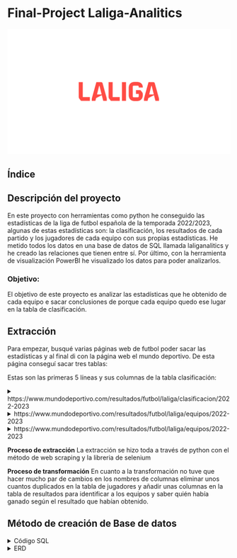 # Final-Project Laliga-Analitics

![portada](https://github.com/josegzr/Laliga-Analitics/blob/main/img/logo%20de%20la%20liga.jpg)

## Índice


## Descripción del proyecto
En este proyecto con herramientas como python he conseguido las estadísticas de la liga de futbol española de la temporada 2022/2023, algunas de estas estadísticas son: la clasificación, los resultados de cada partido y los jugadores de cada equipo con sus propias estadísticas. He metido todos los datos en una base de datos de SQL llamada laliganalitics y he creado las relaciones que tienen entre sí. Por último, con la herramienta de visualización PowerBI he visualizado los datos para poder analizarlos.

### Objetivo:
El objetivo de este proyecto es analizar las estadísticas que he obtenido de cada equipo e sacar conclusiones de porque cada equipo quedo ese lugar en la tabla de clasificación.

## Extracción
Para empezar, busqué varias páginas web de futbol poder sacar las estadísticas y al final di con la página web el mundo deportivo. De esta página conseguí sacar tres tablas:

Estas son las primeras 5 líneas y sus columnas de la tabla clasificación:

</details>

<details>
<summary>https://www.mundodeportivo.com/resultados/futbol/laliga/clasificacion/2022-2023</summary>
<br>

 ![profootballreference](https://github.com/josegzr/Laliga-Analitics/blob/main/img/tabla%20de%20clasificacion.png)

Estas son las primeras 5 líneas y sus columnas de la tabla jugadores:

 </details>

<details>
<summary>https://www.mundodeportivo.com/resultados/futbol/laliga/equipos/2022-2023</summary>
<br>

 ![profootballreference](https://github.com/josegzr/Laliga-Analitics/blob/main/img/jugadores.png)

 Estas son las primeras 5 líneas y sus columnas de la tabla resultados:

 </details>

<details>
<summary>https://www.mundodeportivo.com/resultados/futbol/laliga/equipos/2022-2023</summary>
<br>

 ![profootballreference](https://github.com/josegzr/Laliga-Analitics/blob/main/img/resultados.png)

</details>


**Proceso de extracción**
La extracción se hizo toda a través de python con el método de web scraping y la libreria de selenium

**Proceso de transformación**
En cuanto a la transformación no tuve que hacer mucho par de cambios en los nombres de columnas eliminar unos cuantos duplicados en la tabla de jugadores y añadir unas columnas en la tabla de resultados para identificar a los equipos y saber quién había ganado según el resultado que habían obtenido.

## Método de creación de Base de datos

<details>

<summary>Código SQL </summary>

<br>

create database LaligaAnalitics;
use LaligaAnalitics;

CREATE TABLE clasificacion (
    ID_equipo INT PRIMARY KEY,
    Equipo VARCHAR(255),
    partidos_jugados INT,
    partidos_ganados INT,
    partidos_empatados INT,
    partidos_perdidos INT,
    goles_a_favor INT,
    goles_en_contra INT,
    total_puntos INT
);

CREATE TABLE resultados (
    Jornada INT PRIMARY KEY,
    fecha datetime,
    Equipo_local varchar(255),
    ID_equipo_local INT,
    Goles_del_Equipo_Local INT,
    Equipo_visitante varchar(255),
    ID_equipo_visitante INT,
    Goles_del_Equipo_Visitante INT,
    Resultado_Local varchar(255),
    Resultado_Visitante varchar(255),
    FOREIGN KEY (ID_equipo_local) REFERENCES clasificacion(ID_equipo),
    FOREIGN KEY (ID_equipo_visitante) REFERENCES clasificacion(ID_equipo)
);

CREATE TABLE jugadores (
    Nombre_jugador varchar(255) PRIMARY KEY,
    Dorsal varchar(255),
    Posicion varchar(255),
    Equipo varchar(255),
    ID_equipo INT,
    goles_marcados INT,
    asistencias INT,
    goles_recibidos INT,
    paradas INT,
    tarjetas_amarillas INT,
    tarjetas_rojas INT,
    FOREIGN KEY (ID_equipo) REFERENCES clasificacion(ID_equipo)
);

</details>

<details>
<summary>ERD</summary>

<br>

![EERD_manual](https://github.com/josegzr/Laliga-Analitics/blob/main/img/ERD.png)
<details>

## Visualización

## Primera pagina

<details>
<summary>Primera página</summary>
<br>

 ![profootballreference](https://github.com/josegzr/Laliga-Analitics/blob/main/img/Primera%20pagina.png)


**Análisis de la primera pagina:**
En esta primera tabla podemos ver la clasificación y unas graficas de las tarjetas amarillas y rojas por equipos.
He querido comparar a los dos últimos equipos con los dos primeros por si había algún tipo de relación en la clasificación y
en estos dos casos se puede ver que claramente que los dos primeros equipos en la clasificación hicieron menos faltas que merecieran las tarjetas lo que podría llevar a la conclusión de que los equipos que se centran menos en hacer faltas podrían tener una ventaja a la hora de ganar los partidos y sobre todo ir sumando puntos.
Aunque tenemos equipos con los que hay esta conclusión no valdría como son el atlético de Madrid y el Betis. He identificado tres grupos a los que he llamado:
los rompe piernas y con los que hay que tener cuidado si juegas contra ellos que son los primeros 6 de la gráfica de tarjetas rojas, los conservadores que son los siguientes 8 con los que no te puedes fiar de que no te rompan una pierna y por ultimo los pacíficos, los 6 últimos, con los que puedes ir tranquilo por el campo de futbol, pero cuidado que puede haber sorpresas.

</details>

## Segunda pagina

<details>
<summary>Segunda página</summary>
<br>

 ![profootballreference](https://github.com/josegzr/Laliga-Analitics/blob/main/img/segunda%20pagina.png)


 **Análisis de la segunda pagina:**
En este segundo dasboard he querido analizar por posición, que posiciones tienen un porcentaje más alto de recibir tarjetas amarillas y tarjetas rojas.
las conclusiones son bastante obvias pero que hay que verlas, en cuanto a las tarjetas amarillas los mediocentros tienen un porcentaje
más alto ya que es donde se juega la mayor parte del tiempo y donde se intentan cometer las faltas, seguidos de ellos van los defensas, luego los delanteros y por
ultimo los porteros. En cuanto a las tarjetas rojas los defensas claramente tienen el porcentaje más alto seguidos de los mediocentros, después los delanteros y por último 1 portero del atlético de Madrid.

</details>

## Tercera pagina

<details>
<summary>Tercera página</summary>
<br>

 ![profootballreference](https://github.com/josegzr/Laliga-Analitics/blob/main/img/tercera%20pagina.png)


 **Análisis de la tercera página:**
En este tercer dasboard he querido analizar varias estadísticas por equipo, las primeras tablas que analizaremos son las de goles a favor y la de los goles en contra podemos ver como el elche siendo el último en la tabla tiene el menor número de goles a favor y el segundo mayor número de goles en contra por lo que conllevo a quedar último, luego tenemos el caso del Espanyol que en cuanto a goles a favor esta de mitad de la tabla para arriba pero en los goles en contra tiene el mayor número de goles por lo que le llevo a quedar antepenúltimo. Por otro lado, tenemos al barsa que no fue el equipo más goleador del año, pero si fue el equipo menos goleado por lo que le llevo a ganar la liga y sumar puntos partido a partido. Por último, he querido analizar las paradas de los porteros de cada equipo ya que muchas veces se le hecha toda la culpa al portero y he analizado dos equipos en concreto el Espanyol y el elche, en el caso del Espanyol claramente comparándolo con otros equipos si tiene bastante culpa los porteros, pero en el caso del elche podemos ver como los porteros tienen el segundo mejor porcentaje del total de las paradas por lo que lo que deberían es centrase más en defender y atacar.

</details>

## Cuarta página

<details>
<summary>Cuarta página</summary>
<br>

 ![profootballreference](https://github.com/josegzr/Laliga-Analitics/blob/main/img/cuarta%20pagina.png)


 **Análisis de la cuarta página:**
Por último, tenemos la página más obvia en cuanto a porque cada equipo quedo en la posición de la clasificación. En estos gráficos nos fijamos en los mismos equipos el Elche y el Barcelona. El Elche como local solo pudo ganar a tres equipos y empatar a 6 dejándoles moralmente bastante caídos y lo que nunca ayuda es a la afición en contra en muchas de las ocasiones. Podrían haber remontado como visitante pero solo pudo ganar a 2 equipos y empatar contra 4 lo que le llevo a tener las peores estadísticas de la temporada y dejarle en último lugar. Por el otro lado está el Barcelona que quedo primero el año pasado, consiguiendo 1 derrota y 3 empates como local, empeoro sus estadísticas como visitante teniendo 5 derrotas y 1 empate, pero llevándose las mejores estadísticas de resultados de toda la liga.

</details>

## Quinta página

<details>
<summary>Quinta página</summary>
<br>

 ![profootballreference](https://github.com/josegzr/Laliga-Analitics/blob/main/img/quinta%20pagina.png)


 **Análisis de la cuarta pagina:**
Esta página esta para que se vea por meses los resultados de los equipos cuando eran locales.

</details>

## Sexta página

<details>
<summary>Sexta página</summary>
<br>

 ![profootballreference](https://github.com/josegzr/Laliga-Analitics/blob/main/img/sexta%20pagina.png)


 **Análisis de la cuarta página:**
Esta página esta para que se vea por meses los resultados de los equipos cuando eran visitantes.

</details>

### Conclusión
En cuanto a las estadísticas de las tarjetas se veía clara la diferencia de los dos primeros a los dos últimos pero pasado esos 4 equipos ya no había una estructura clara en relación con la clasificación. En cuanto a los goles a favor y en contra ya vemos más claro que los equipos más goleados y que no tuviesen un alto número de goles a favor eran los equipos más bajos en la clasificación y por último y más obvio quienes no pudieron ganar partidos fueron los que descendieron la temporada pasada
